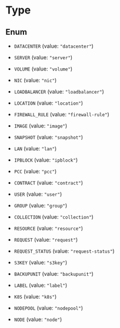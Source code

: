 

# Type

## Enum


* `DATACENTER` (value: `"datacenter"`)

* `SERVER` (value: `"server"`)

* `VOLUME` (value: `"volume"`)

* `NIC` (value: `"nic"`)

* `LOADBALANCER` (value: `"loadbalancer"`)

* `LOCATION` (value: `"location"`)

* `FIREWALL_RULE` (value: `"firewall-rule"`)

* `IMAGE` (value: `"image"`)

* `SNAPSHOT` (value: `"snapshot"`)

* `LAN` (value: `"lan"`)

* `IPBLOCK` (value: `"ipblock"`)

* `PCC` (value: `"pcc"`)

* `CONTRACT` (value: `"contract"`)

* `USER` (value: `"user"`)

* `GROUP` (value: `"group"`)

* `COLLECTION` (value: `"collection"`)

* `RESOURCE` (value: `"resource"`)

* `REQUEST` (value: `"request"`)

* `REQUEST_STATUS` (value: `"request-status"`)

* `S3KEY` (value: `"s3key"`)

* `BACKUPUNIT` (value: `"backupunit"`)

* `LABEL` (value: `"label"`)

* `K8S` (value: `"k8s"`)

* `NODEPOOL` (value: `"nodepool"`)

* `NODE` (value: `"node"`)


